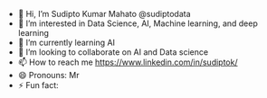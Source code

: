- 👋 Hi, I’m Sudipto Kumar Mahato @sudiptodata
- 👀 I’m interested in Data Science, AI, Machine learning, and deep learning
- 🌱 I’m currently learning AI
- 💞️ I’m looking to collaborate on AI and Data science
- 📫 How to reach me https://www.linkedin.com/in/sudiptok/
- 😄 Pronouns: Mr
- ⚡ Fun fact: 

<!---
sudiptodata/sudiptodata is a ✨ special ✨ repository because its `README.md` (this file) appears on your GitHub profile.
You can click the Preview link to take a look at your changes.
--->
